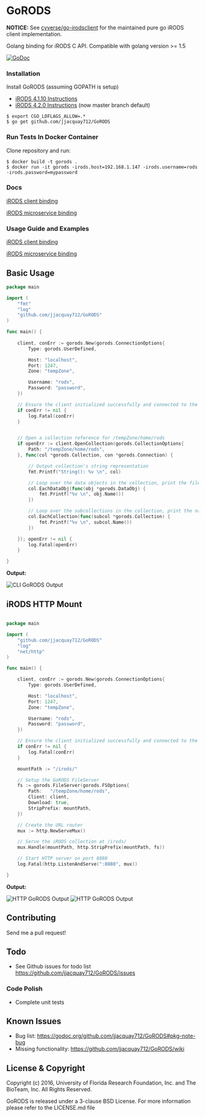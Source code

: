 # GoRODS

**NOTICE:** See [cyverse/go-irodsclient](https://github.com/cyverse/go-irodsclient) for the maintained pure go iRODS client implementation.

Golang binding for iRODS C API. Compatible with golang version >= 1.5

[![GoDoc](https://godoc.org/github.com/jjacquay712/GoRODS?status.svg)](https://godoc.org/github.com/jjacquay712/GoRODS)

### Installation

Install GoRODS (assuming GOPATH is setup)

* [iRODS 4.1.10 Instructions](https://github.com/jjacquay712/GoRODS/blob/master/4-1-10_BUILD_README.md)
* [iRODS 4.2.0 Instructions](https://github.com/jjacquay712/GoRODS/blob/master/4-2-0_BUILD_README.md) (now master branch default)

```
$ export CGO_LDFLAGS_ALLOW=.*
$ go get github.com/jjacquay712/GoRODS 
```

### Run Tests In Docker Container

Clone repository and run:

```
$ docker build -t gorods .
$ docker run -it gorods -irods.host=192.168.1.147 -irods.username=rods -irods.password=mypassword
```

### Docs

[iRODS client binding](https://godoc.org/github.com/jjacquay712/GoRODS)

[iRODS microservice binding](https://godoc.org/github.com/jjacquay712/GoRODS/msi)

### Usage Guide and Examples

[iRODS client binding](https://github.com/jjacquay712/GoRODS/blob/master/HOWTO.md)

[iRODS microservice binding](https://github.com/jjacquay712/irods-ugm-2017)

## Basic Usage

```go
package main

import (
	"fmt"
	"log"
	"github.com/jjacquay712/GoRODS"
)

func main() {
	
	client, conErr := gorods.New(gorods.ConnectionOptions{
		Type: gorods.UserDefined,

		Host: "localhost",
		Port: 1247,
		Zone: "tempZone",

		Username: "rods",
		Password: "password",
	})

	// Ensure the client initialized successfully and connected to the iCAT server
	if conErr != nil {
		log.Fatal(conErr)
	}


	// Open a collection reference for /tempZone/home/rods
	if openErr := client.OpenCollection(gorods.CollectionOptions{
		Path: "/tempZone/home/rods",
	}, func(col *gorods.Collection, con *gorods.Connection) {

		// Output collection's string representation
		fmt.Printf("String(): %v \n", col)

		// Loop over the data objects in the collection, print the file name
		col.EachDataObj(func(obj *gorods.DataObj) {
			fmt.Printf("%v \n", obj.Name())
		})

		// Loop over the subcollections in the collection, print the name
		col.EachCollection(func(subcol *gorods.Collection) {
			fmt.Printf("%v \n", subcol.Name())
		})

	}); openErr != nil {
		log.Fatal(openErr)
	}

}

```

**Output:**

![CLI GoRODS Output](https://raw.githubusercontent.com/jjacquay712/GoRODS/master/screenshots/cli.png)


## iRODS HTTP Mount

```go

package main

import (
	"github.com/jjacquay712/GoRODS"
	"log"
	"net/http"
)

func main() {

	client, conErr := gorods.New(gorods.ConnectionOptions{
		Type: gorods.UserDefined,

		Host: "localhost",
		Port: 1247,
		Zone: "tempZone",

		Username: "rods",
		Password: "password",
	})

	// Ensure the client initialized successfully and connected to the iCAT server
	if conErr != nil {
		log.Fatal(conErr)
	}

	mountPath := "/irods/"

	// Setup the GoRODS FileServer
	fs := gorods.FileServer(gorods.FSOptions{
		Path:   "/tempZone/home/rods",
		Client: client,
		Download: true,
		StripPrefix: mountPath,
	})

	// Create the URL router
	mux := http.NewServeMux()

	// Serve the iRODS collection at /irods/
	mux.Handle(mountPath, http.StripPrefix(mountPath, fs))

	// Start HTTP server on port 8080
	log.Fatal(http.ListenAndServe(":8080", mux))

}

```

**Output:**

![HTTP GoRODS Output](https://raw.githubusercontent.com/jjacquay712/GoRODS/master/screenshots/http.png)
![HTTP GoRODS Output](https://raw.githubusercontent.com/jjacquay712/GoRODS/master/screenshots/http2.png)

## Contributing

Send me a pull request!

## Todo

* See Github issues for todo list https://github.com/jjacquay712/GoRODS/issues


### Code Polish

* Complete unit tests

## Known Issues

* Bug list: https://godoc.org/github.com/jjacquay712/GoRODS#pkg-note-bug
* Missing functionality: https://github.com/jjacquay712/GoRODS/wiki

## License & Copyright

Copyright (c) 2016, University of Florida Research Foundation, Inc. and The BioTeam, Inc. All Rights Reserved.

GoRODS is released under a 3-clause BSD License. For more information please refer to the LICENSE.md file

